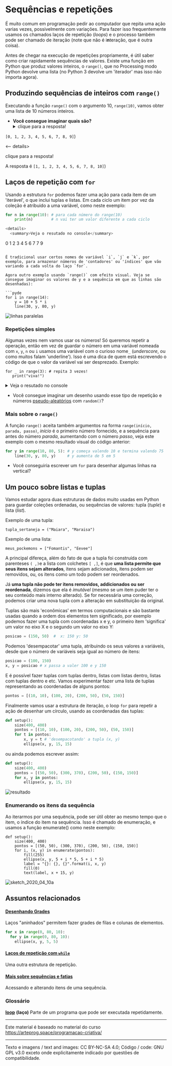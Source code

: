 # Sequências e repetições

É muito comum em programação pedir ao computador que repita uma ação varias vezes, possivelmente com variações. Para fazer isso frequentemente usamos os chamados laços de repetição (*loops*) e o processo também pode ser chamado de iteração (note que não é i**n**teração, que é outra coisa).

Antes de chegar na execução de repetições propriamente, é útil saber como criar rapidamente sequências de valores. Existe uma função em Python que produz valores inteiros, o `range()`, que no Processing modo Python devolve uma lista (no Python 3 devolve um 'iterador' mas isso não importa agora).

## Produzindo sequências de inteiros com `range()`

Executando a função `range()` com o argumento 10, `range(10)`, vamos obter uma lista de 10 números inteiros.

* **Você consegue imaginar quais são?** <details>
  <summary>clique para a resposta!</summary>
  
`[0, 1, 2, 3, 4, 5, 6, 7, 8, 9]`)
</details>


<-- details>
  <summary>clique para a resposta!</summary>
  
A resposta é `[1, 1, 2, 3, 4, 5, 6, 7, 8, 10]`)
</details -->


## Laços de repetição com `for`

Usando a estrutura `for` podemos fazer uma ação para cada item de um 'iterável', o que inclui tuplas e listas. Em cada ciclo um item por vez da coleção é atribuido a uma variável, como neste exemplo:

```python
for n in range(10): # para cada número do range(10) 
    print(n)        # n vai ter um valor diferente a cada ciclo

<details>
  <summary>Veja o resutado no console</summary>

```
0
1
2
3
4
5
6
7
7
9
```

É tradicional usar certos nomes de variável `i`, `j` e `k`, por exemplo, para armazenar números de 'contadores' ou 'índices' que vão variando a cada volta do laço `for`.

Agora outro exemplo usando `range()` com efeito visual. Veja se consegue imaginar os valores de y e a sequência em que as linhas são desenhadas):

```pyde
for i in range(14):
    y = 10 + 5 * i
    line(30, y, 80, y)
```

![linhas paralelas](https://raw.githubusercontent.com/villares/material-aulas/master/Processing-Python/assets/lines.png)

### Repetições simples

Algumas vezes nem vamos usar os números! Só queremos repetir a operação, então em vez de guardar o número em uma variável nomeada com `x`, `y`, `n` ou `i` usamos uma variável com o curioso nome`_` (*underscore*, ou como muitos falam 'underline'). Isso é uma dica de quem está escrevendo o código de que o valor da variável vai ser desprezado. Exemplo:

```pyde
for _ in range(3): # repita 3 vezes!
   print("viva!")
```   

<details>
  <summary>Veja o resutado no console</summary>

```
viva!
viva!
viva!
```
</details>

- Você consegue imaginar um desenho usando esse tipo de repetição e números [pseudo-aleatórios](https://github.com/villares/material-aulas/blob/master/Processing-Python/numeros-aleatorios_py.md) com `random()`?

### Mais sobre o `range()`

A função `range()` aceita também argumentos na forma `range(início, parada, passo)`, *início* é o primeiro número fornecido, e a sequência para antes do número *parada*, aumentando com o número *passo*, veja este exemplo com o mesmo resultado visual do código anterior:

```python
for y in range(10, 80, 5): # y começa valendo 10 e termina valendo 75
    line(30, y, 80, y)     # y aumenta de 5 em 5
```

- Você conseguiria escrever um `for` para desenhar algumas linhas na vertical?


## Um pouco sobre listas e tuplas

Vamos estudar agora duas estruturas de dados muito usadas em Python para guardar coleções ordenadas, ou sequências de valores: tupla (*tuple*) e lista (*list*).

Exemplo de uma tupla:

`tupla_sertaneja = ("Maiara", "Maraisa")`

Exemplo de uma lista:

`meus_pockemons = ["Fomantis", "Eevee"]`

A principal difereça, além do fato de que a tupla foi construída com parenteses `( ,)`e a lista com colchetes `[ ,]`, é que **uma lista permite que seus itens sejam alterados**, itens sejam adicionados, itens podem ser removidos, ou, os itens como um todo podem ser reordenados.

Já **uma tupla não pode ter itens removidos, addicionados ou ser reordenada**, dizemos que ela é *imutável* (mesmo se um item puder ter o seu conteúdo mais interno alterado). Se for necessária uma correção, podemos criar uma nova tupla com a alteração em substituição da original.

Tuplas são mais 'econômicas' em termos computacionais e são bastante usadas quando a ordem dos elementos tem significado, por exemplo podemos fazer uma tupla com coordenadas x e y, o primeiro item 'significa' um valor no eixo X e o segundo um valor no eixo Y:

```python
posicao = (150, 50)  #  x: 150 y: 50
```

Podemos 'desempacotar' uma tupla, atribuindo os seus valores a variáveis, desde que o número de variáveis seja igual ao número de itens:

```python
posicao = (100, 150) 
x, y = posicao # x passa a valer 100 e y 150
```

E é possível fazer tuplas com tuplas dentro, listas com listas dentro, listas com tuplas dentro e etc. Vamos experimentar fazer uma lista de tuplas representando as coordenadas de alguns pontos:

```python
pontos = [(10, 10), (100, 20), (200, 50), (50, 150)]
```

Finalmente vamos usar a estrutura de iteração, o loop `for` para repetir a ação de desenhar um círculo, usando as coordenadas das tuplas:

```python
def setup():
    size(400, 400)
    pontos = [(10, 10), (100, 20), (200, 50), (50, 150)]
    for t in pontos:
        x, y = t # 'desempacotando' a tupla (x, y)
        ellipse(x, y, 15, 15)
```

ou ainda podemos escrever assim:

```python
def setup():
    size(400, 400)
    pontos = [(50, 50), (300, 370), (200, 50), (150, 150)]
    for x, y in pontos:
        ellipse(x, y, 15, 15)
```

![resultado](https://i.imgur.com/TL0BBId.png)


### Enumerando os itens da sequência

Ao iterarmos por uma sequência, pode ser útil obter ao mesmo tempo que o item, o índice do item na sequência.
Isso é chamado de enumeração, e usamos a função enumerate() como neste exemplo:

```pyde
def setup():
    size(400, 400)
    pontos = [(50, 50), (300, 370), (200, 50), (150, 150)]
    for i, (x, y) in enumerate(pontos):
        fill(255)
        ellipse(x, y, 5 + i * 5, 5 + i * 5)
        label = "{}: {}, {}".format(i, x, y)
        fill(0)
        text(label, x + 15, y)
```
![sketch_2020_04_10a](https://abav.lugaralgum.com/sketch-a-day/2020/sketch_2020_04_10a/enumerate.png)

## Assuntos relacionados

#### [Desenhando Grades](https://github.com/villares/material-aulas/blob/master/Processing-Python/grades.md)

Laços "aninhados" permitem fazer grades de filas e colunas de elementos.

```python
for x in range(0, 80, 10):
  for y in range(0, 80, 10): 
    ellipse(x, y, 5, 5) 
```
#### [Laços de repetição com `while`](https://github.com/villares/material-aulas/blob/master/Processing-Python/while.md) 

Uma outra estrutura de repetição.

#### [Mais sobre sequências e fatias](https://github.com/villares/material-aulas/blob/master/Processing-Python/mais_sequencias.md)

Acessando e alterando itens de uma sequência.

### Glossário

[**loop**](https://penseallen.github.io/PensePython2e/04-caso-interface.html#termo:loop) **(laço)** Parte de um programa que pode ser executada repetidamente.

---
Este material é baseado no material do curso https://arteprog.space/programacao-criativa/

---
Texto e imagens / text and images: CC BY-NC-SA 4.0; Código / code: GNU GPL v3.0 exceto onde explicitamente indicado por questões de compatibilidade.
